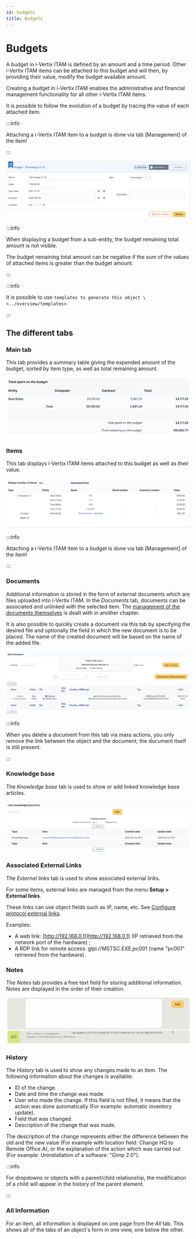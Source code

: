 ```yaml
---
id: budgets
title: Budgets
---
```


# Budgets

A budget in i-Vertix ITAM is defined by an amount and a time period. Other i-Vertix ITAM
items can be attached to this budget and will then, by providing their
value, modify the budget available amount.

Creating a budget in i-Vertix ITAM enables the administrative and financial
management functionality for all other i-Vertix ITAM items.

It is possible to follow the evolution of a budget by tracing the value
of each attached item.

:::info

Attaching a i-Vertix ITAM item to a budget is done via tab
[Management] of the item!

:::

![Main fields of a budget](../../assets/modules/management/images/budgets.png)

:::info

When displaying a budget from a sub-entity, the budget remaining total
amount is not visible.

The budget remaining total amount can be negative if the sum of the
values of attached items is greater than the budget amount.

:::

:::info

It is possible to use
`templates to generate this object \<../overview/templates>`.

:::

## The different tabs

### Main tab

This tab provides a summary table giving the expended amount of the
budget, sorted by item type, as well as total remaining amount.

![Budget summary table](../../assets/modules/management/images/main-budgets.png)

### Items

This tab displays i-Vertix ITAM items attached to this budget as well as their
value.

![Budget attached elements](../../assets/modules/management/images/elements-budgets.png)

:::info

Attaching a i-Vertix ITAM item to a budget is done via tab
[Management] of the item!

:::

### Documents

Additional information is stored in the form of external documents which
are files uploaded into i-Vertix ITAM. In the *Documents* tab, documents can be
associated and unlinked with the selected item. The
[management of the documents themselves](/asset-management/modules/management/documents) is dealt with in another chapter.

It is also possible to quickly create a document via this tab by
specifying the desired file and optionally the field in which the new
document is to be placed. The name of the created document will be based
on the name of the added file.

![Document creation screen](../../assets/modules/tabs/images/documents.png)

:::info

When you delete a document from this tab via mass actions, you only
remove the link between the object and the document; the document
itself is still present.

:::

### Knowledge base

The *Knowledge base* tab is used to show or add linked knowledge base
articles.

![Viewing or adding a knowledge base entry](../../assets/modules/tabs/images/knowledgebase.png)

### Associated External Links

The *External links* tab is used to show associated external links.

For some items, external links are managed from the menu **Setup \>
External links**.

These links can use object fields such as IP, name, etc. See
[Configure protocol external links](/asset-management/modules/configuration/external_links).

Examples:

- A web link: [http://192.168.0.1](http://192.168.0.1) (IP retrieved from the network port
  of the hardware) ;
- A RDP link for remote access: glpi://MSTSC.EXE,pc001 (name "pc001"
  retrieved from the hardware).

### Notes

The *Notes* tab provides a free text field for storing additional
information. Notes are displayed in the order of their creation.

![View and enter a note](../../assets/modules/tabs/images/notes.png)

### History

The *History* tab is used to show any changes made to an item. The
following information about the changes is available:

- ID of the change.
- Date and time the change was made.
- User who made the change. If this field is not filled, it means that
  the action was done automatically (For example: automatic inventory
  update).
- Field that was changed.
- Description of the change that was made.

The description of the change represents either the difference between
the old and the new value (For example with location field: Change HQ to
Remote Office A), or the explanation of the action which was carried out
(For example: Uninstallation of a software: "Gimp 2.0").

:::info

For dropdowns or objects with a parent/child relationship, the
modification of a child will appear in the history of the parent
element.

:::

### All Information

For an item, all information is displayed on one page from the *All*
tab. This shows all of the tabs of an object's form in one view, one
below the other.

